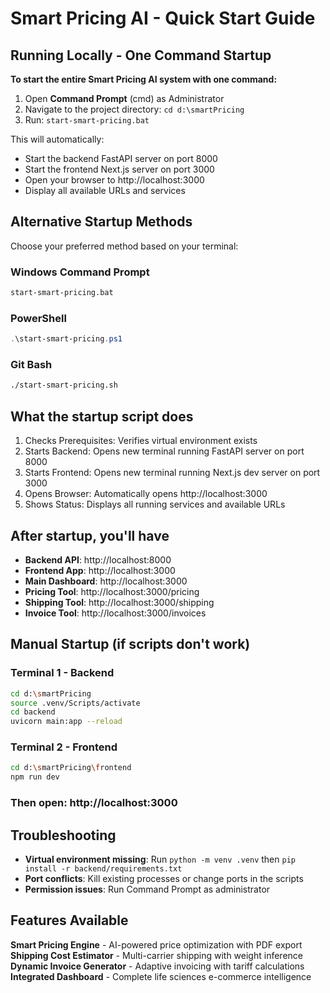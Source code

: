 # Smart Pricing AI - Quick Start Guide

## Running Locally - One Command Startup

**To start the entire Smart Pricing AI system with one command:**

1. Open **Command Prompt** (cmd) as Administrator
2. Navigate to the project directory: `cd d:\smartPricing`
3. Run: `start-smart-pricing.bat`

This will automatically:
- Start the backend FastAPI server on port 8000
- Start the frontend Next.js server on port 3000
- Open your browser to http://localhost:3000
- Display all available URLs and services

## Alternative Startup Methods

Choose your preferred method based on your terminal:

### Windows Command Prompt
```bash
start-smart-pricing.bat
```

### PowerShell
```powershell
.\start-smart-pricing.ps1
```

### Git Bash
```bash
./start-smart-pricing.sh
```

## What the startup script does

1. Checks Prerequisites: Verifies virtual environment exists
2. Starts Backend: Opens new terminal running FastAPI server on port 8000
3. Starts Frontend: Opens new terminal running Next.js dev server on port 3000
4. Opens Browser: Automatically opens http://localhost:3000
5. Shows Status: Displays all running services and available URLs

## After startup, you'll have

- **Backend API**: http://localhost:8000
- **Frontend App**: http://localhost:3000
- **Main Dashboard**: http://localhost:3000
- **Pricing Tool**: http://localhost:3000/pricing
- **Shipping Tool**: http://localhost:3000/shipping
- **Invoice Tool**: http://localhost:3000/invoices

## Manual Startup (if scripts don't work)

### Terminal 1 - Backend
```bash
cd d:\smartPricing
source .venv/Scripts/activate
cd backend
uvicorn main:app --reload
```

### Terminal 2 - Frontend
```bash
cd d:\smartPricing\frontend
npm run dev
```

### Then open: http://localhost:3000

## Troubleshooting

- **Virtual environment missing**: Run `python -m venv .venv` then `pip install -r backend/requirements.txt`
- **Port conflicts**: Kill existing processes or change ports in the scripts
- **Permission issues**: Run Command Prompt as administrator

## Features Available

**Smart Pricing Engine** - AI-powered price optimization with PDF export  
**Shipping Cost Estimator** - Multi-carrier shipping with weight inference  
**Dynamic Invoice Generator** - Adaptive invoicing with tariff calculations  
**Integrated Dashboard** - Complete life sciences e-commerce intelligence
